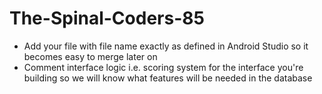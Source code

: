 # The-Spinal-Coders-85

* Add your file with file name exactly as defined in Android Studio so it becomes easy to merge later on
* Comment interface logic i.e. scoring system for the interface you're building so we will know what features will be needed in the database
